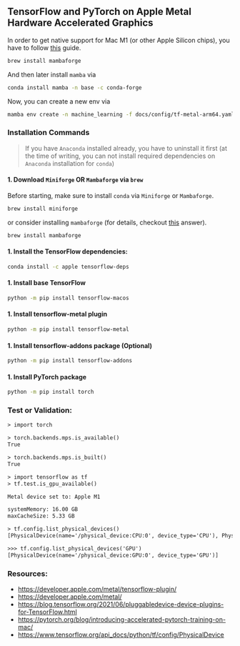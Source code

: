## TensorFlow and PyTorch on Apple Metal Hardware Accelerated Graphics

In order to get native support for Mac M1 (or other Apple Silicon chips), you have to follow [this](https://developer.apple.com/metal/tensorflow-plugin/) guide.


```bash
brew install mambaforge
```

And then later install `mamba` via

```bash
conda install mamba -n base -c conda-forge
```

Now, you can create a new env via

```bash
mamba env create -n machine_learning -f docs/config/tf-metal-arm64.yaml
```




### Installation Commands

> If you have `Anaconda` installed already, you have to uninstall it first (at the time of writing, you can not install required dependencies on `Anaconda` installation for `conda`)
#### 1. Download `Miniforge` OR `Mambaforge` via `brew`

Before starting, make sure to install `conda` via `Miniforge` or `Mambaforge`. 

```bash
brew install miniforge
```

or consider installing `mambaforge` (for details, checkout [this](https://stackoverflow.com/a/72970797/6390175) answer).

```bash
brew install mambaforge
```

#### 1. Install the TensorFlow dependencies:

```bash
conda install -c apple tensorflow-deps
```

#### 1. Install base TensorFlow

```bash
python -m pip install tensorflow-macos
```

#### 1. Install tensorflow-metal plugin

```bash
python -m pip install tensorflow-metal
```

#### 1. Install tensorflow-addons package (Optional)

```bash
python -m pip install tensorflow-addons
```

#### 1. Install PyTorch package

```bash
python -m pip install torch
```

### Test or Validation:

```txt
> import torch

> torch.backends.mps.is_available()
True

> torch.backends.mps.is_built()
True

> import tensorflow as tf
> tf.test.is_gpu_available()

Metal device set to: Apple M1

systemMemory: 16.00 GB
maxCacheSize: 5.33 GB

> tf.config.list_physical_devices()
[PhysicalDevice(name='/physical_device:CPU:0', device_type='CPU'), PhysicalDevice(name='/physical_device:GPU:0', device_type='GPU')]

>>> tf.config.list_physical_devices('GPU')
[PhysicalDevice(name='/physical_device:GPU:0', device_type='GPU')]

```

### Resources:

- https://developer.apple.com/metal/tensorflow-plugin/
- https://developer.apple.com/metal/
- https://blog.tensorflow.org/2021/06/pluggabledevice-device-plugins-for-TensorFlow.html
- https://pytorch.org/blog/introducing-accelerated-pytorch-training-on-mac/
- https://www.tensorflow.org/api_docs/python/tf/config/PhysicalDevice